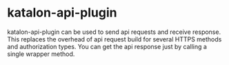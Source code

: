# katalon-api-plugin
katalon-api-plugin can be used to send api requests and receive response. This replaces the overhead of api request build for several HTTPS methods and authorization types. You can get the api response just by calling a single wrapper method.
